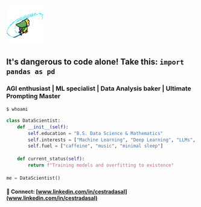 # <img src="Toon Link GIF.gif" width="100" height="100" alt="Zelda">
## It's dangerous to code alone! Take this: `import pandas as pd` 

### AGI enthusiast | ML specialist | Data Analysis baker | Ultimate Prompting Master
```console
$ whoami
```

```python
class DataScientist:
    def __init__(self):
        self.education = "B.S. Data Science & Mathematics"
        self.interests = ["Machine Learning", "Deep Learning", "LLMs",  "Data Science"]
        self.fuel = ["caffeine", "music", "minimal sleep"]
        
    def current_status(self):
        return f"Training models and overfitting to existence"
        
me = DataScientist()
```

#### 🔗 Connect: [www.linkedin.com/in/cestradasal](www.linkedin.com/in/cestradasal)

<!-- Fun fact: This README has approximately 2^8 bits of my stolen-from-someone personality -->
